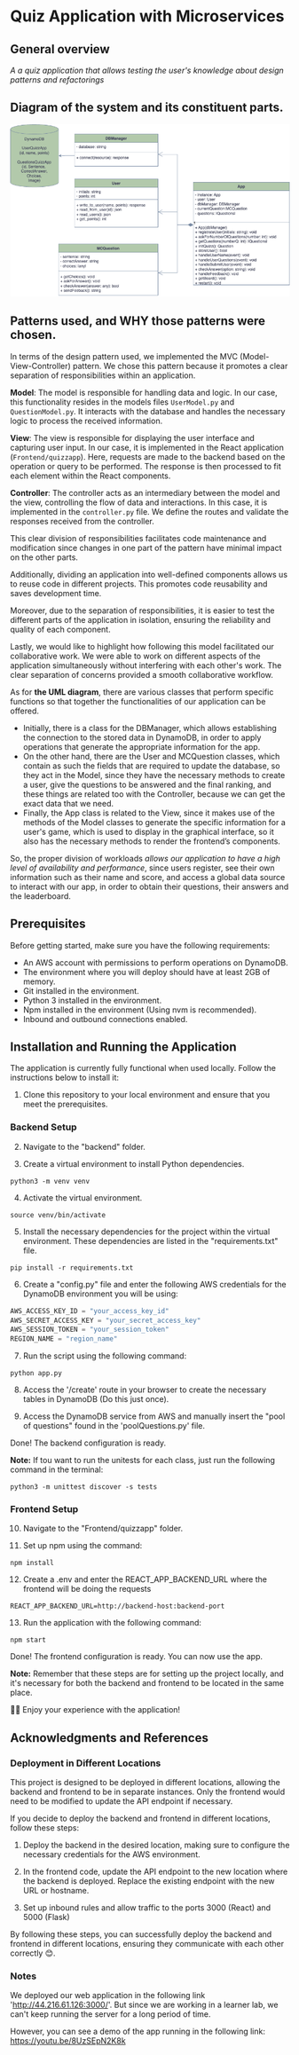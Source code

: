 # Quiz Application with Microservices

## General overview
_A a quiz application that allows testing the user's knowledge about design patterns and refactorings_

## Diagram of the system and its constituent parts.
![Diagram of the system](./diagram.png)

## Patterns used, and WHY those patterns were chosen. 
In terms of the design pattern used, we implemented the MVC (Model-View-Controller) pattern. We chose this pattern because it promotes a clear separation of responsibilities within an application.

**Model**: The model is responsible for handling data and logic. In our case, this functionality resides in the models files `UserModel.py` and `QuestionModel.py`. It interacts with the database and handles the necessary logic to process the received information.

**View**: The view is responsible for displaying the user interface and capturing user input. In our case, it is implemented in the React application (`Frontend/quizzapp`). Here, requests are made to the backend based on the operation or query to be performed. The response is then processed to fit each element within the React components.

**Controller**: The controller acts as an intermediary between the model and the view, controlling the flow of data and interactions. In this case, it is implemented in the `controller.py` file. We define the routes and validate the responses received from the controller.

This clear division of responsibilities facilitates code maintenance and modification since changes in one part of the pattern have minimal impact on the other parts.

Additionally, dividing an application into well-defined components allows us to reuse code in different projects. This promotes code reusability and saves development time.

Moreover, due to the separation of responsibilities, it is easier to test the different parts of the application in isolation, ensuring the reliability and quality of each component.

Lastly, we would like to highlight how following this model facilitated our collaborative work. We were able to work on different aspects of the application simultaneously without interfering with each other's work. The clear separation of concerns provided a smooth collaborative workflow.

As for **the UML diagram**, there are various classes that perform specific functions so that together the functionalities of our application can be offered. 
- Initially, there is a class for the DBManager, which allows establishing the connection to the stored data in DynamoDB, in order to apply operations that generate the appropriate information for the app. 
- On the other hand, there are the User and MCQuestion classes, which contain as such the fields that are required to update the database, so they act in the Model, since they have the necessary methods to create a user, give the questions to be answered and the final ranking, and these things are related too with the Controller, because we can get the exact data that we need. 
- Finally, the App class is related to the View, since it makes use of the methods of the Model classes to generate the specific information for a user's game, which is used to display in the graphical interface, so it also has the necessary methods to render the frontend’s components. 

So, the proper division of workloads _allows our application to have a high level of availability and performance_, since users register, see their own information such as their name and score, and access a global data source to interact with our app, in order to obtain their questions, their answers and the leaderboard.

## Prerequisites
Before getting started, make sure you have the following requirements:

* An AWS account with permissions to perform operations on DynamoDB.
* The environment where you will deploy should have at least 2GB of memory.
* Git installed in the environment.
* Python 3 installed in the environment.
* Npm installed in the environment (Using nvm is recommended).
* Inbound and outbound connections enabled.

## Installation and Running the Application

The application is currently fully functional when used locally. Follow the instructions below to install it:

1. Clone this repository to your local environment and ensure that you meet the prerequisites.

### Backend Setup

2. Navigate to the "backend" folder.

3. Create a virtual environment to install Python dependencies.

```shell
python3 -m venv venv
```

4. Activate the virtual environment.

```shell
source venv/bin/activate
```

5. Install the necessary dependencies for the project within the virtual environment. These dependencies are listed in the "requirements.txt" file.

```shell
pip install -r requirements.txt
```

6. Create a "config.py" file and enter the following AWS credentials for the DynamoDB environment you will be using:

```python
AWS_ACCESS_KEY_ID = "your_access_key_id"
AWS_SECRET_ACCESS_KEY = "your_secret_access_key"
AWS_SESSION_TOKEN = "your_session_token"
REGION_NAME = "region_name"
```

7. Run the script using the following command:

```shell
python app.py
```

8. Access the '/create' route in your browser to create the necessary tables in DynamoDB (Do this just once).

9. Access the DynamoDB service from AWS and manually insert the "pool of questions" found in the 'poolQuestions.py' file.

Done! The backend configuration is ready.

**Note:** If tou want to run the unitests for each class, just run the following command in the terminal:
```shell
python3 -m unittest discover -s tests
```

### Frontend Setup

10. Navigate to the "Frontend/quizzapp" folder.

11. Set up npm using the command:

```shell
npm install
```

12. Create a .env and enter the REACT_APP_BACKEND_URL where the frontend will be doing the requests

```env
REACT_APP_BACKEND_URL=http://backend-host:backend-port
```

13. Run the application with the following command:

```shell
npm start
```

Done! The frontend configuration is ready. You can now use the app.

**Note:** Remember that these steps are for setting up the project locally, and it's necessary for both the backend and frontend to be located in the same place.

🚀🎉 Enjoy your experience with the application!


## Acknowledgments and References

### Deployment in Different Locations

This project is designed to be deployed in different locations, allowing the backend and frontend to be in separate instances. Only the frontend would need to be modified to update the API endpoint if necessary.

If you decide to deploy the backend and frontend in different locations, follow these steps:

1. Deploy the backend in the desired location, making sure to configure the necessary credentials for the AWS environment.

2. In the frontend code, update the API endpoint to the new location where the backend is deployed. Replace the existing endpoint with the new URL or hostname.

3. Set up inbound rules and allow traffic to the ports 3000 (React) and 5000 (Flask)

By following these steps, you can successfully deploy the backend and frontend in different locations, ensuring they communicate with each other correctly 😊.

### Notes

We deployed our web application in the following link 'http://44.216.61.126:3000/'. But since we are working in a learner lab, we can't keep running the server for a long period of time. 

However, you can see a demo of the app running in the following link: https://youtu.be/8UzSEpN2K8k
